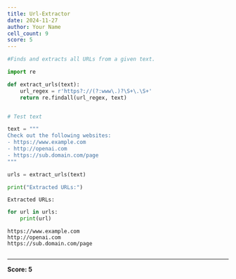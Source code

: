 ```yaml
---
title: Url-Extractor
date: 2024-11-27
author: Your Name
cell_count: 9
score: 5
---
```


```python
#Finds and extracts all URLs from a given text.
```


```python
import re

```


```python
def extract_urls(text):
    url_regex = r'https?://(?:www\.)?\S+\.\S+'
    return re.findall(url_regex, text)


```


```python

# Test text

```


```python
text = """
Check out the following websites:
- https://www.example.com
- http://openai.com
- https://sub.domain.com/page
"""


```


```python
urls = extract_urls(text)

```


```python
print("Extracted URLs:")

```

    Extracted URLs:



```python
for url in urls:
    print(url)
```

    https://www.example.com
    http://openai.com
    https://sub.domain.com/page



```python

```


---
**Score: 5**
